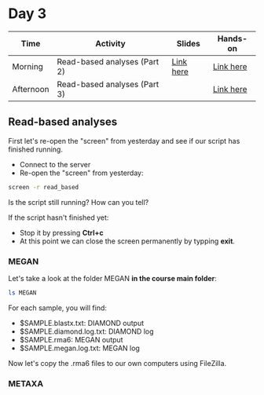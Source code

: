 # Day 3

| Time      | Activity                      | Slides                                 | Hands-on                          |
|-----------|-------------------------------|----------------------------------------|-----------------------------------|
| Morning   | Read-based analyses (Part 2)  | [Link here](read-based-analyses-2.pdf) | [Link here](#read-based-analyses) |
| Afternoon | Read-based analyses (Part 3)  |                                        | [Link here](#read-based-analyses) |

## Read-based analyses

First let's re-open the "screen" from yesterday and see if our script has finished running.

- Connect to the server
- Re-open the "screen" from yesterday:

```bash
screen -r read_based
```

Is the script still running? How can you tell?  

If the script hasn't finished yet:
- Stop it by pressing **Ctrl+c**
- At this point we can close the screen permanently by typping **exit**.  

### MEGAN

Let's take a look at the folder MEGAN **in the course main folder**:

```bash
ls MEGAN
```

For each sample, you will find:
- $SAMPLE.blastx.txt: DIAMOND output
- $SAMPLE.diamond.log.txt: DIAMOND log
- $SAMPLE.rma6: MEGAN output
- $SAMPLE.megan.log.txt: MEGAN log

Now let's copy the .rma6 files to our own computers using FileZilla.

### METAXA
